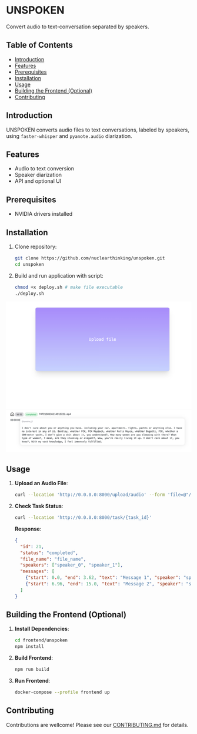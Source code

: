 # UNSPOKEN

Convert audio to text-conversation separated by speakers.

## Table of Contents

- [Introduction](#introduction)
- [Features](#features)
- [Prerequisites](#prerequisites)
- [Installation](#installation)
- [Usage](#usage)
- [Building the Frontend (Optional)](#building-the-frontend-optional)
- [Contributing](#contributing)

## Introduction

UNSPOKEN converts audio files to text conversations, labeled by speakers, using `faster-whisper` and `pyanote.audio`
diarization.

## Features

- Audio to text conversion
- Speaker diarization
- API and optional UI

## Prerequisites

- NVIDIA drivers installed

## Installation

1. Clone repository:
    ```bash
    git clone https://github.com/nuclearthinking/unspoken.git
    cd unspoken
    ```
2. Build and run application with script:
    ```bash
    chmod +x deploy.sh # make file executable
    ./deploy.sh 
    ```

![img_1.png](docs/img_1.png)
![img_2.png](docs/img_2.png)

## Usage

1. **Upload an Audio File**:
    ```bash
    curl --location 'http://0.0.0.0:8000/upload/audio' --form 'file=@"/path/to/audio_file.m4a"'
    ```
2. **Check Task Status**:
    ```bash
    curl --location 'http://0.0.0.0:8000/task/{task_id}'
    ```
   **Response**:
    ```json
    {
      "id": 21,
      "status": "completed",
      "file_name": "file_name",
      "speakers": ["speaker_0", "speaker_1"],
      "messages": [
        {"start": 0.0, "end": 3.62, "text": "Message 1", "speaker": "speaker_0"},
        {"start": 6.96, "end": 15.0, "text": "Message 2", "speaker": "speaker_1"}
      ]
    }
    ```

## Building the Frontend (Optional)

1. **Install Dependencies**:
    ```bash
    cd frontend/unspoken
    npm install
    ```
2. **Build Frontend**:
    ```bash
    npm run build
    ```
3. **Run Frontend**:
    ```bash
    docker-compose --profile frontend up
    ```

## Contributing

Contributions are wellcome! Please see our [CONTRIBUTING.md](CONTRIBUTING.md) for details.